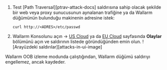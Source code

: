 1. Test [Path Traversal][ptrav-attack-docs] saldırısına sahip olacak şekilde bir web veya proxy sunucusunun aynalanan trafiğine ya da Wallarm düğümünün bulunduğu makinenin adresine istek:

   ```
   curl http://<ADRES>/etc/passwd
   ```

2. Wallarm Konsolunu açın → [US Cloud](https://us1.my.wallarm.com/search) ya da [EU Cloud](https://my.wallarm.com/search) sayfasında **Olaylar** bölümünü açın ve saldırının listede göründüğünden emin olun.
   ![Arayüzdeki saldırılar][attacks-in-ui-image]

Wallarm OOB izleme modunda çalıştığından, Wallarm düğümü saldırıyı engellemez, ancak kaydeder.